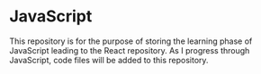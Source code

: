 # JavaScript
This repository is for the purpose of storing the learning phase of JavaScript leading to the React repository. As I progress through JavaScript, code files will be added to this repository.
